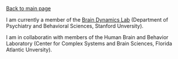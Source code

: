 [Back to main page](/)

I am currently a member of the [Brain Dynamics Lab](http://web.stanford.edu/group/bdl/) (Department of Psychiatry and Behavioral Sciences, Stanford Unversity). 

I am in collaboratin with members of the Human Brain and Behavior Laboratory (Center for Complex Systems and Brain Sciences, Florida Atlantic Unversity).
